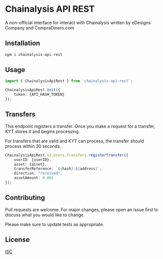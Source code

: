 # Chainalysis API REST

A non-official interface for interact with Chainalysis
written by eDesigns Company and CompraDinero.com

## Installation

```bash
npm i chainalysis-api-rest
```

## Usage

```typescript
import { ChainalysisApiRest } from 'chainalysis-api-rest';

ChainalysisApiRest.init({
    token: {API_HASH_TOKEN}
});
```

## Transfers
This endpoint registers a transfer. Once you make a request for a transfer, KYT stores it and begins processing.

For transfers that are valid and KYT can process, the transfer should process within 30 seconds. 

```typescript
ChainalysisApiRest.v2.Users.Transfers.registerTransfer({
    userID: {userID},
    asset: {asset},
    transferReference: `${hash}:${address}`,
    direction: "received",
    assetAmount: 0.001 
});
```

## Contributing
Pull requests are welcome. For major changes, please open an issue first to discuss what you would like to change.

Please make sure to update tests as appropriate.

## License
[ISC](https://choosealicense.com/licenses/isc/)
